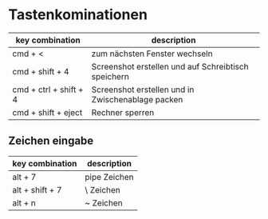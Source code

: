 # Tastenkominationen

key combination        | description
-----------------------|------------
cmd + <                | zum nächsten Fenster wechseln
cmd + shift + 4        | Screenshot erstellen und auf Schreibtisch speichern
cmd + ctrl + shift + 4 | Screenshot erstellen und in Zwischenablage packen
cmd + shift + eject    | Rechner sperren

## Zeichen eingabe

key combination     | description
--------------------|------------
alt + 7             | pipe Zeichen
alt + shift + 7     | \ Zeichen
alt + n             | ~ Zeichen
